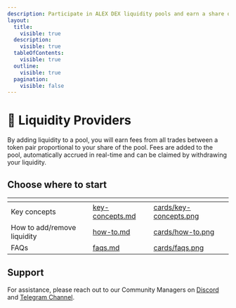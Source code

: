 ```yaml
---
description: Participate in ALEX DEX liquidity pools and earn a share of the trading fees!
layout:
  title:
    visible: true
  description:
    visible: true
  tableOfContents:
    visible: true
  outline:
    visible: true
  pagination:
    visible: false
---
```


# 🐋 Liquidity Providers

By adding liquidity to a pool, you will earn fees from all trades between a token pair proportional to your share of the pool. Fees are added to the pool, automatically accrued in real-time and can be claimed by withdrawing your liquidity.

## Choose where to start

<table data-view="cards"><thead><tr><th></th><th data-hidden data-card-target data-type="content-ref"></th><th data-hidden data-card-cover data-type="files"></th></tr></thead><tbody><tr><td>Key concepts</td><td><a href="key-concepts.md">key-concepts.md</a></td><td><a href="../../.gitbook/assets/cards/key-concepts.png">cards/key-concepts.png</a></td></tr><tr><td>How to add/remove liquidity</td><td><a href="how-to.md">how-to.md</a></td><td><a href="../../.gitbook/assets/cards/how-to.png">cards/how-to.png</a></td></tr><tr><td>FAQs</td><td><a href="faqs.md">faqs.md</a></td><td><a href="../../.gitbook/assets/cards/faqs.png">cards/faqs.png</a></td></tr></tbody></table>

## Support

For assistance, please reach out to our Community Managers on [Discord](https://discord.com/invite/alexlab) and [Telegram Channel](https://t.me/AlexCommunity).
